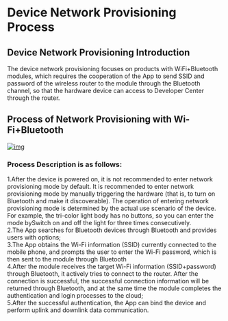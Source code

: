# Device Network Provisioning Process

## **Device Network Provisioning Introduction**

The device network provisioning focuses on products with WiFi+Bluetooth modules, which requires the cooperation of the App to send SSID and password of the wireless router to the module through the Bluetooth channel, so that the hardware device can access to Developer Center through the router.

## **Process of Network Provisioning with Wi-Fi+Bluetooth**

<a data-fancybox title="img" href="/en/appDevelop/image2022-3-21_17-40-25.png?version=1&modificationDate=1647854947000&api=v2">![img](/en/appDevelop/image2022-3-21_17-40-25.png?version=1&modificationDate=1647854947000&api=v2)</a>

### **Process Description is as follows:**

1.After the device is powered on, it is not recommended to enter network provisioning mode by default. It is recommended to enter network provisioning mode by manually triggering the hardware (that is, to turn on Bluetooth and make it  discoverable). The operation of entering network provisioning mode is determined by the actual use scenario of the device. For example, the tri-color light body has no buttons, so you can enter the mode  bySwitch on and off the light for three times consecutively.<br />
2.The App searches for Bluetooth devices through Bluetooth and provides users with options;<br />
3.The App obtains the Wi-Fi information (SSID) currently connected to the mobile phone, and prompts the user to enter the Wi-Fi password, which is then sent to the module through Bluetooth<br />
4.After the module receives the target Wi-Fi information (SSID+password) through Bluetooth, it actively tries to connect to the router. After the connection is successful, the successful connection information will be returned through Bluetooth, and at the same time the module completes the authentication and login processes to the cloud;<br />
5.After the successful authentication, the App can bind the device and perform uplink and downlink data communication.

